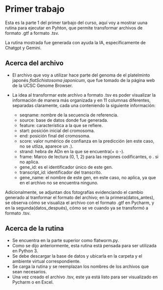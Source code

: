# Primer trabajo
Esta es la parte 1 del primer tarbajo del curso, aquí voy a mostrar uuna rutina para ejecutar en Pyhton, que permite transformar archivos de formato .gtf a formato .tsv.

La rutina mostrada fue generada con ayuda la IA, específicamente de Chatgpt y Gemini.

## Acerca del archivo

- El archivo que voy a utilizar hace parte del genoma de el platelminto japonés *flatSchistosoma japonicum*, que fue tomado de la página web de la UCSC Genome Browser.
- La idea al transformar este archivo a formato .tsv es poder visualizar la información de manera más organizada y en 11 columnas diferentes, separadas claramente, cada una conteniendo la siguiente información:

  - seqname: nombre de la secuencia de referencia.
  - source: base de datos donde fue generada.
  - feature: característica a la que se refiere.
  - start: posición inicial del cromosoma.
  - end: posición final del cromosoma.
  - score: valor numérico de confianza en la predicción (en este caso, no se utliza, aparece un .).
  - strand: hebra de ADn en la que se encuentra(+ o -).
  - frame: Marco de lectura (0, 1, 2) para las regiones codificantes, o . si no aplica.
  - gene_id: es el identificador único de este gen.
  - transcript_id: identificador del transcrito.
  - gene_name: el nombre de este gen, en este caso, no aplica, ya que en el archivo no se encuentra ninguno.

Adicionalmente, se adjuntan dos fotografías evidenciando el cambio generado al tranformar el formato del archivo; en la primera(datos_antes), se observa cómo se visualiza el archivo con el formato .gtf en Pycharm, y en la segunda(datos_después), cómo se ve cuando ya se transformó a formato .tsv.

## Acerca de la rutina

- Se encuentra en la parte superior como flatworm.py.
- Como se dijo anteriormente, esta rutina está pensada para ser utilizada en Python 3.
- Se debe descargar la base de datos y ubicarla en la carpeta y el ambiente virtual correspondiente.
- Se carga la rutina y se reemplazan los nombres de los archivos que sean necesarios.
- Una vez creado el archivo .tsv, este ya está listo para ser visualizado en Pycharm o en Excel.




  

  



